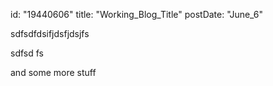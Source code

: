 id: "19440606"
title: "Working_Blog_Title"
postDate: "June_6"


sdfsdfdsifjdsfjdsjfs


sdfsd
fs

and some more stuff